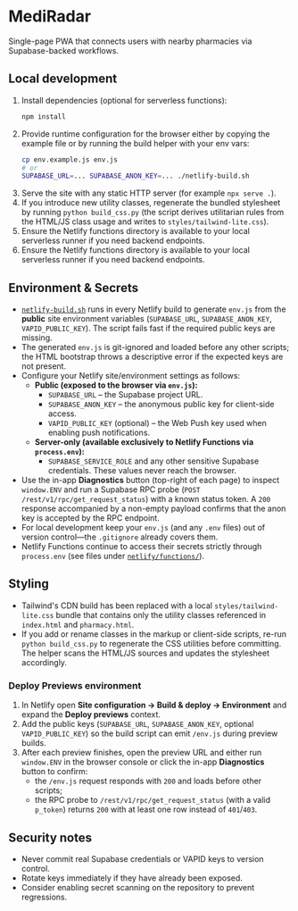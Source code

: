 # MediRadar

Single-page PWA that connects users with nearby pharmacies via Supabase-backed workflows.

## Local development

1. Install dependencies (optional for serverless functions):
   ```bash
   npm install
   ```
2. Provide runtime configuration for the browser either by copying the example file or by running the build helper with your env vars:
   ```bash
   cp env.example.js env.js
   # or
   SUPABASE_URL=... SUPABASE_ANON_KEY=... ./netlify-build.sh
   ```
3. Serve the site with any static HTTP server (for example `npx serve .`).
4. If you introduce new utility classes, regenerate the bundled stylesheet by running `python build_css.py` (the script derives utilitarian rules from the HTML/JS class usage and writes to `styles/tailwind-lite.css`).
5. Ensure the Netlify functions directory is available to your local serverless runner if you need backend endpoints.
4. Ensure the Netlify functions directory is available to your local serverless runner if you need backend endpoints.

## Environment & Secrets

- [`netlify-build.sh`](./netlify-build.sh) runs in every Netlify build to generate `env.js` from the **public** site environment variables (`SUPABASE_URL`, `SUPABASE_ANON_KEY`, `VAPID_PUBLIC_KEY`). The script fails fast if the required public keys are missing.
- The generated `env.js` is git-ignored and loaded before any other scripts; the HTML bootstrap throws a descriptive error if the expected keys are not present.
- Configure your Netlify site/environment settings as follows:
  - **Public (exposed to the browser via `env.js`):**
    - `SUPABASE_URL` – the Supabase project URL.
    - `SUPABASE_ANON_KEY` – the anonymous public key for client-side access.
    - `VAPID_PUBLIC_KEY` (optional) – the Web Push key used when enabling push notifications.
  - **Server-only (available exclusively to Netlify Functions via `process.env`):**
    - `SUPABASE_SERVICE_ROLE` and any other sensitive Supabase credentials. These values never reach the browser.
- Use the in-app **Diagnostics** button (top-right of each page) to inspect `window.ENV` and run a Supabase RPC probe (`POST /rest/v1/rpc/get_request_status`) with a known status token. A `200` response accompanied by a non-empty payload confirms that the anon key is accepted by the RPC endpoint.
- For local development keep your `env.js` (and any `.env` files) out of version control—the `.gitignore` already covers them.
- Netlify Functions continue to access their secrets strictly through `process.env` (see files under [`netlify/functions/`](./netlify/functions)).

## Styling

- Tailwind's CDN build has been replaced with a local `styles/tailwind-lite.css` bundle that contains only the utility classes referenced in `index.html` and `pharmacy.html`.
- If you add or rename classes in the markup or client-side scripts, re-run `python build_css.py` to regenerate the CSS utilities before committing. The helper scans the HTML/JS sources and updates the stylesheet accordingly.

### Deploy Previews environment

1. In Netlify open **Site configuration → Build & deploy → Environment** and expand the **Deploy previews** context.
2. Add the public keys (`SUPABASE_URL`, `SUPABASE_ANON_KEY`, optional `VAPID_PUBLIC_KEY`) so the build script can emit `/env.js` during preview builds.
3. After each preview finishes, open the preview URL and either run `window.ENV` in the browser console or click the in-app **Diagnostics** button to confirm:
   - the `/env.js` request responds with `200` and loads before other scripts;
   - the RPC probe to `/rest/v1/rpc/get_request_status` (with a valid `p_token`) returns `200` with at least one row instead of `401`/`403`.

## Security notes

- Never commit real Supabase credentials or VAPID keys to version control.
- Rotate keys immediately if they have already been exposed.
- Consider enabling secret scanning on the repository to prevent regressions.
